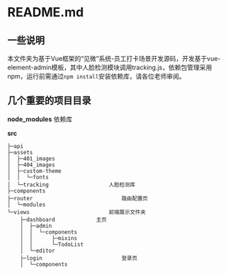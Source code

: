 # README.md

## 一些说明

本文件夹为基于Vue框架的“见微”系统-员工打卡场景开发源码，开发基于vue-element-admin模板，其中人脸检测模块调用tracking.js，依赖包管理采用npm，运行前需通过`npm install`安装依赖库，请各位老师审阅。

## 几个重要的项目目录

**node_modules**				 依赖库

**src**
```
├─api
├─assets
│  ├─401_images
│  ├─404_images
│  ├─custom-theme
│  │  └─fonts
│  └─tracking					人脸检测库
├─components
├─router							路由配置页
│  └─modules
└─views							前端展示文件夹
    ├─dashboard				主页
    │  ├─admin		
    │  │  └─components
    │  │      ├─mixins
    │  │      └─TodoList
    │  └─editor
    ├─login							登录页
    │  └─components
```
